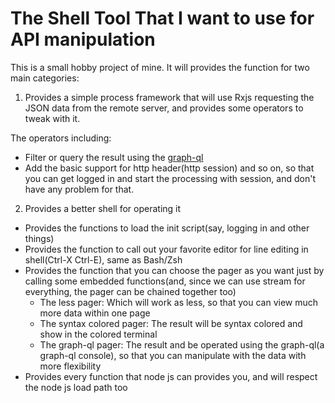 # The Shell Tool That I want to use for API manipulation

This is a small hobby project of mine. It will provides the function for two main categories: 

1. Provides a simple process framework that will use Rxjs requesting the JSON data from the remote server, and provides some operators to tweak with it.

The operators including:

* Filter or query the result using the [graph-ql](http://graphql.org/)
* Add the basic support for http header(http session) and so on, so that you can get logged in and start the processing with session, and don't have any problem for that.

2. Provides a better shell for operating it

* Provides the functions to load the init script(say, logging in and other things)
* Provides the function to call out your favorite editor for line editing in shell(Ctrl-X Ctrl-E), same as Bash/Zsh
* Provides the function that you can choose the pager as you want just by calling some embedded functions(and, since we can use stream for everything, the pager can be chained together too) 
    * The less pager: Which will work as less, so that you can view much more data within one page
    * The syntax colored pager: The result will be syntax colored and show in the colored terminal
    * The graph-ql pager: The result and be operated using the graph-ql(a graph-ql console), so that you can manipulate with the data with more flexibility
* Provides every function that node js can provides you, and will respect the node js load path too
